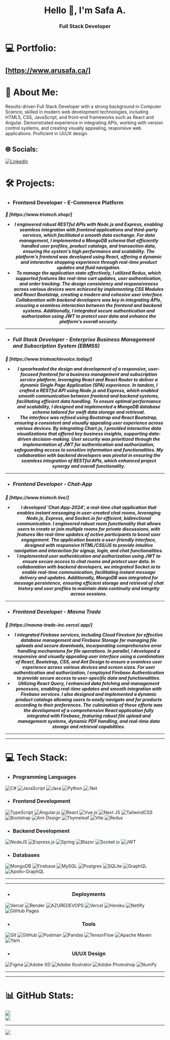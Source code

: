 <h1 align="center">Hello 👋, I'm Safa A.</h1>
<h3 align="center">Full Stack Developer</h3>

# 💻 Portfolio: <h2>[https://www.arusafa.ca/]</h5>

# 💫 About Me:

Results-driven Full Stack Developer with a strong background in Computer Science, skilled in modern web development technologies, including HTML5, CSS, JavaScript, and front-end frameworks such as React and Angular. Demonstrated experience in integrating APIs, working with version control systems, and creating visually appealing, responsive web applications. Proficient in UI/UX design.

## 🌐 Socials:

[![LinkedIn](https://img.shields.io/badge/LinkedIn-%230077B5.svg?logo=linkedin&logoColor=white)](https://linkedin.com/in/safaaru)

# 🛠️ Projects:

- <h3>Frontend Developer - E-Commerce Platform </h3>
<h5>🔗 [https://www.triotech.shop/]
<ul>
    <li align="center">I engineered robust RESTful APIs with Node.js and Express, enabling seamless integration with frontend applications and third-party services, which facilitated a smooth data exchange. For data management, I implemented a MongoDB schema that efficiently handled user profiles, product catalogs, and transaction data, ensuring the system's high performance and scalability. The platform's frontend was developed using React, offering a dynamic and interactive shopping experience through real-time product updates and fluid navigation.</li>
    <li align="center">To manage the application state effectively, I utilized Redux, which supported features like real-time cart updates, user authentication, and order tracking. The design consistency and responsiveness across various devices were achieved by implementing CSS Modules and React Bootstrap, creating a modern and cohesive user interface. Collaboration with backend developers was key in integrating APIs, ensuring a seamless interaction between the frontend and backend systems. Additionally, I integrated secure authentication and authorization using JWT to protect user data and enhance the platform's overall security.</li> 
</ul>
    <hr></hr>
 
- <h3>Full Stack Developer - Enterprise Business Management and Subscription System (EBMSS)</h3>
<h5>🔗 [https://www.trioteachinvoice.today/]
<ul>
    <li align="center">I spearheaded the design and development of a responsive, user-focused frontend for a business management and subscription service platform, leveraging React and React Router to deliver a dynamic Single Page Application (SPA) experience. In tandem, I crafted a RESTful API using Node.js and Express, which enabled smooth communication between frontend and backend systems, facilitating efficient data handling. To ensure optimal performance and scalability, I designed and implemented a MongoDB database schema tailored for swift data storage and retrieval.</li> 
    <li align="center">The interface was refined using Bootstrap and React Bootstrap, ensuring a consistent and visually appealing user experience across various devices. By integrating Chart.js, I provided interactive data visualizations that offered key business insights, supporting data-driven decision-making. User security was prioritized through the implementation of JWT for authentication and authorization, safeguarding access to sensitive information and functionalities. My collaboration with backend developers was pivotal in ensuring the seamless integration of RESTful APIs, which enhanced project synergy and overall functionality.</li> 
    
</ul>
    <hr></hr>

- <h3>Frontend Developer - Chat-App</h3>
<h5>🔗 [https://www.triotech.live/]
<ul>
    <li align="center">I developed 'Chat-App-2024', a real-time chat application that enables instant messaging in user-created chat rooms, leveraging Node.js, Express, and Socket.io for efficient, bidirectional communication. I engineered robust room functionality that allows users to create or join multiple rooms for private discussions, with features like real-time updates of active participants to boost user engagement. The application boasts a user-friendly interface, designed with responsive HTML/CSS/JS to provide intuitive navigation and interaction for signup, login, and chat functionalities.</li>
    <li align="center">I implemented user authentication and authorization using JWT to ensure secure access to chat rooms and protect user data. In collaboration with backend developers, we integrated Socket.io to enable real-time communication, facilitating instant message delivery and updates. Additionally, MongoDB was integrated for message persistence, ensuring efficient storage and retrieval of chat history and user profiles to maintain data continuity and integrity across sessions.</li>
    
</ul>
    <hr></hr>

- <h3>Frontend Developer - Mavna Trade</h3>
<h5>🔗 [https://mavna-trade-inc.vercel.app/]
<ul>
    <li align="center">I integrated Firebase services, including Cloud Firestore for effective database management and Firebase Storage for managing file uploads and secure downloads, incorporating comprehensive error handling mechanisms for file operations. In parallel, I developed a responsive and visually appealing user interface using a combination of React, Bootstrap, CSS, and Ant Design to ensure a seamless user experience across various devices and screen sizes. For user authentication and authorization, I employed Firebase Authentication to provide secure access to user-specific data and functionalities.</li>
    <li align="center"> 
    Utilizing React Query, I enhanced data fetching and management processes, enabling real-time updates and smooth integration with Firebase services. I also designed and implemented a dynamic product catalogs allowing users to easily navigate and for products according to their preferences. The culmination of these efforts was the development of a comprehensive React application fully integrated with Firebase, featuring robust file upload and management systems, dynamic PDF handling, and real-time data storage and retrieval capabilities.</li>
</ul>
    <hr></hr>
    <hr></hr>

# 💻 Tech Stack:

* <h3 align="left">Programming Languages</h3>
<p align="left">

![C#](https://img.shields.io/badge/c%23-%23239120.svg?style=for-the-badge&logo=csharp&logoColor=white) ![JavaScript](https://img.shields.io/badge/javascript-%23323330.svg?style=for-the-badge&logo=javascript&logoColor=%23F7DF1E) ![Java](https://img.shields.io/badge/java-%23ED8B00.svg?style=for-the-badge&logo=openjdk&logoColor=white) ![Python](https://img.shields.io/badge/python-3670A0?style=for-the-badge&logo=python&logoColor=ffdd54) ![.Net](https://img.shields.io/badge/.NET-5C2D91?style=for-the-badge&logo=.net&logoColor=white) </p>

* <h3 align="left">Frontend Development</h3>
<p align="left">

![TypeScript](https://img.shields.io/badge/typescript-%23007ACC.svg?style=for-the-badge&logo=typescript&logoColor=white) ![Angular.js](https://img.shields.io/badge/angular.js-%23E23237.svg?style=for-the-badge&logo=angularjs&logoColor=white) ![React](https://img.shields.io/badge/react-%2320232a.svg?style=for-the-badge&logo=react&logoColor=%2361DAFB) ![Vue.js](https://img.shields.io/badge/vue.js-%2335495e.svg?style=for-the-badge&logo=vuedotjs&logoColor=%234FC08D) ![Next JS](https://img.shields.io/badge/Next-black?style=for-the-badge&logo=next.js&logoColor=white) ![TailwindCSS](https://img.shields.io/badge/tailwindcss-%2338B2AC.svg?style=for-the-badge&logo=tailwind-css&logoColor=white) ![Bootstrap](https://img.shields.io/badge/bootstrap-%238511FA.svg?style=for-the-badge&logo=bootstrap&logoColor=white) ![Ant-Design](https://img.shields.io/badge/-AntDesign-%230170FE?style=for-the-badge&logo=ant-design&logoColor=white) ![Thymeleaf](https://img.shields.io/badge/Thymeleaf-%23005C0F.svg?style=for-the-badge&logo=Thymeleaf&logoColor=white) ![Vite](https://img.shields.io/badge/vite-%23646CFF.svg?style=for-the-badge&logo=vite&logoColor=white) ![Redux](https://img.shields.io/badge/redux-%23593d88.svg?style=for-the-badge&logo=redux&logoColor=white) </p>

* <h3 align="left">Backend Development</h3>
<p align="left"> 

![NodeJS](https://img.shields.io/badge/node.js-6DA55F?style=for-the-badge&logo=node.js&logoColor=white) ![Express.js](https://img.shields.io/badge/express.js-%23404d59.svg?style=for-the-badge&logo=express&logoColor=%2361DAFB) ![Spring](https://img.shields.io/badge/spring-%236DB33F.svg?style=for-the-badge&logo=spring&logoColor=white) ![Blazor](https://img.shields.io/badge/blazor-%235C2D91.svg?style=for-the-badge&logo=blazor&logoColor=white) ![Socket.io](https://img.shields.io/badge/Socket.io-black?style=for-the-badge&logo=socket.io&badgeColor=010101) ![JWT](https://img.shields.io/badge/JWT-black?style=for-the-badge) </p>


* <h3 align="left">Databases</h3>
<p align="left"> 

![MongoDB](https://img.shields.io/badge/MongoDB-%234ea94b.svg?style=for-the-badge&logo=mongodb&logoColor=white) ![Firebase](https://img.shields.io/badge/firebase-%23039BE5.svg?style=for-the-badge&logo=firebase) ![MySQL](https://img.shields.io/badge/mysql-%2300000f.svg?style=for-the-badge&logo=mysql&logoColor=white) ![Postgres](https://img.shields.io/badge/postgres-%23316192.svg?style=for-the-badge&logo=postgresql&logoColor=white) ![SQLite](https://img.shields.io/badge/sqlite-%2307405e.svg?style=for-the-badge&logo=sqlite&logoColor=white) ![GraphQL](https://img.shields.io/badge/-GraphQL-E10098?style=for-the-badge&logo=graphql&logoColor=white) ![Apollo-GraphQL](https://img.shields.io/badge/-ApolloGraphQL-311C87?style=for-the-badge&logo=apollo-graphql) </p>

<hr></hr>
<hr></hr>

- <h3 align="center">Deployments</h3>
<p align="center"> 

![Vercel](https://img.shields.io/badge/vercel-%23000000.svg?style=for-the-badge&logo=vercel&logoColor=white) ![Render](https://img.shields.io/badge/Render-%46E3B7.svg?style=for-the-badge&logo=render&logoColor=white) ![AZUREDEVOPS](https://img.shields.io/badge/azuredevops-0078D7.svg?style=for-the-badge&logo=azuredevops&logoColor=white&color=%230078D7) ![Vercel](https://img.shields.io/badge/Vercel-black?style=for-the-badge&logo=vercel&logoColor=white) ![Heroku](https://img.shields.io/badge/heroku-%23430098.svg?style=for-the-badge&logo=heroku&logoColor=white) ![Netlify](https://img.shields.io/badge/Netlify-%23000000.svg?style=for-the-badge&logo=netlify&logoColor=%23000000) ![GitHub Pages](https://img.shields.io/badge/GitHub%20Pages-%23181717.svg?style=for-the-badge&logo=github&logoColor=white) </p>


- <h3 align="center">Tools</h3>
<p align="center"> 

![Git](https://img.shields.io/badge/git-%23F05032.svg?style=for-the-badge&logo=git&logoColor=white) ![GitHub](https://img.shields.io/badge/github-%23121011.svg?style=for-the-badge&logo=github&logoColor=white) ![Postman](https://img.shields.io/badge/Postman-FF6C37?style=for-the-badge&logo=postman&logoColor=white) ![Pandas](https://img.shields.io/badge/pandas-%23150458.svg?style=for-the-badge&logo=pandas&logoColor=white) ![TensorFlow](https://img.shields.io/badge/TensorFlow-%23FF6F00.svg?style=for-the-badge&logo=TensorFlow&logoColor=white) ![Apache Maven](https://img.shields.io/badge/Apache%20Maven-C71A36?style=for-the-badge&logo=Apache%20Maven&logoColor=white) ![Yarn](https://img.shields.io/badge/yarn-%232C8EBB.svg?style=for-the-badge&logo=yarn&logoColor=white) </p>

- <h3 align="center">UI/UX Design</h3>
<p align="center"> 

![Figma](https://img.shields.io/badge/figma-%23F24E1E.svg?style=for-the-badge&logo=figma&logoColor=white) ![Adobe XD](https://img.shields.io/badge/Adobe%20XD-FF26BE?style=for-the-badge&logo=adobe-xd&logoColor=white) ![Adobe Illustrator](https://img.shields.io/badge/adobe%20illustrator-%23FF9A00.svg?style=for-the-badge&logo=adobe%20illustrator&logoColor=white) ![Adobe Photoshop](https://img.shields.io/badge/adobe%20photoshop-%2331A8FF.svg?style=for-the-badge&logo=adobe%20photoshop&logoColor=white) ![NumPy](https://img.shields.io/badge/numpy-%23013243.svg?style=for-the-badge&logo=numpy&logoColor=white) </p>

<hr></hr>
<hr></hr>

# 📊 GitHub Stats:

![](https://github-readme-streak-stats.herokuapp.com/?user=arusafa&theme=dark&hide_border=false)<br/>
![](https://github-readme-stats.vercel.app/api/top-langs/?username=arusafa&theme=dark&hide_border=false&include_all_commits=true&count_private=false&layout=compact)

---

[![](https://visitcount.itsvg.in/api?id=arusafa&icon=0&color=0)](https://visitcount.itsvg.in)

<!-- Proudly created with GPRM ( https://gprm.itsvg.in ) -->
